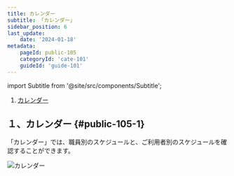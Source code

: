 ```yaml
---
title: カレンダー
subtitle: 「カレンダー」
sidebar_position: 6
last_update: 
    date: '2024-01-18'
metadata: 
    pageId: public-105
    categoryId: 'cate-101'
    guideId: 'guide-101'
---
```

import Subtitle from '@site/src/components/Subtitle';

<Subtitle text={frontMatter.subtitle} />

1. [カレンダー](#public-105-1)

## １、カレンダー {#public-105-1}

「カレンダー」では、職員別のスケジュールと、ご利用者別のスケジュールを確認することができます。

![カレンダー](/img/guide/calendar-101-1.png)
